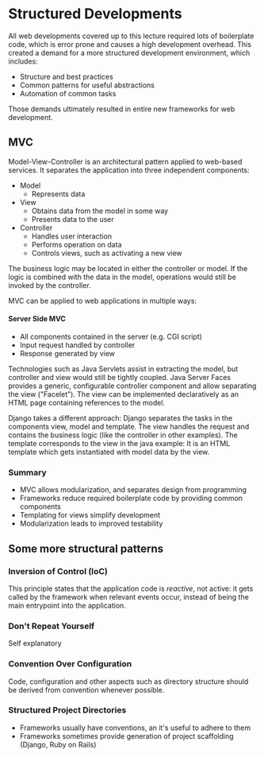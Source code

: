 # Structured Developments

All web developments covered up to this lecture required lots of boilerplate code,
which is error prone and causes a high development overhead.
This created a demand for a more structured development environment, which includes:

* Structure and best practices
* Common patterns for useful abstractions
* Automation of common tasks

Those demands ultimately resulted in entire new frameworks for web development.

## MVC

Model-View-Controller is an architectural pattern applied to web-based services.
It separates the application into three independent components:

* Model
  * Represents data
* View
  * Obtains data from the model in some way
  * Presents data to the user
* Controller
  * Handles user interaction
  * Performs operation on data
  * Controls views, such as activating a new view

The business logic may be located in either the controller or model.
If the logic is combined with the data in the model, operations would still
be invoked by the controller.

MVC can be applied to web applications in multiple ways:

#### Server Side MVC

* All components contained in the server (e.g. CGI script)
* Input request handled by controller
* Response generated by view

Technologies such as Java Servlets assist in extracting the model,
but controller and view would still be tightly coupled.
Java Server Faces provides a generic, configurable controller component
and allow separating the view ("Facelet").
The view can be implemented declaratively as an HTML page containing
references to the model.

Django takes a different approach:
Django separates the tasks in the components view, model and template.
The view handles the request and contains the business logic
(like the controller in other examples).
The template corresponds to the view in the java example:
It is an HTML template which gets instantiated with model data by the view.

### Summary

* MVC allows modularization, and separates design from programming
* Frameworks reduce required boilerplate code by providing common
  components
* Templating for views simplify development
* Modularization leads to improved testability

## Some more structural patterns

### Inversion of Control (IoC)

This principle states that the application code is *reactive*, not active:
it gets called by the framework when relevant events occur, instead
of being the main entrypoint into the application.

### Don't Repeat Yourself

Self explanatory

### Convention Over Configuration

Code, configuration and other aspects such as directory structure should
be derived from convention whenever possible.

### Structured Project Directories

* Frameworks usually have conventions, an it's useful to adhere to them
* Frameworks sometimes provide generation of project scaffolding
  (Django, Ruby on Rails)
